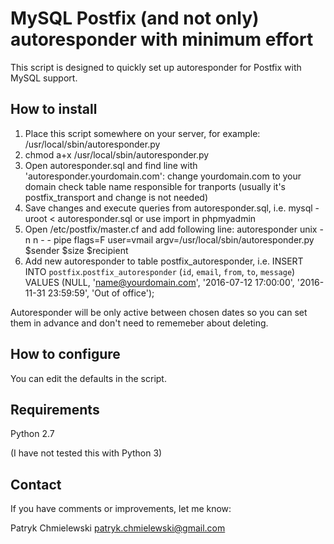 MySQL Postfix (and not only) autoresponder with minimum effort
==============================================================

This script is designed to quickly set up autoresponder for Postfix with MySQL support.

How to install
--------------

1. Place this script somewhere on your server, for example: /usr/local/sbin/autoresponder.py
2. chmod a+x /usr/local/sbin/autoresponder.py
3. Open autoresponder.sql and find line with 'autoresponder.yourdomain.com':
change yourdomain.com to your domain
check table name responsible for tranports (usually it's postfix_transport and change is not needed)
4. Save changes and execute queries from autoresponder.sql, i.e.
mysql -uroot < autoresponder.sql or use import in phpmyadmin
5. Open /etc/postfix/master.cf and add following line:
autoresponder unix  -       n       n       -       -       pipe
  flags=F user=vmail argv=/usr/local/sbin/autoresponder.py $sender $size $recipient
6. Add new autoresponder to table postfix_autoresponder, i.e.
INSERT INTO `postfix`.`postfix_autoresponder` (`id`, `email`, `from`, `to`, `message`) VALUES (NULL, 'name@yourdomain.com', '2016-07-12 17:00:00', '2016-11-31 23:59:59', 'Out of office');

Autoresponder will be only active between chosen dates so you can set them in advance and  don't need to rememeber about deleting.

How to configure
----------------

You can edit the defaults in the script.


Requirements
------------

Python 2.7 

(I have not tested this with Python 3)


Contact
-------

If you have comments or improvements, let me know:

Patryk Chmielewski
patryk.chmielewski@gmail.com

